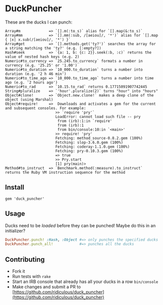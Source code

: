 # DuckPuncher

These are the ducks I can punch:

    Array#m             => `[].m(:to_s)` alias for `[].map(&:to_s)` 
    Array#mm            => `[].mm(:sub, /[aeiou]/, '*')` alias for `[].map { |x| x.sub(/[aeiou]/, '*') }` 
    Array#get           => `[].methods.get('ty?')` searches the array for a string matching the 'ty?' (e.g. [:empty?]) 
    Hash#seek           => `{a: 1, b: {c: 2}}.seek(:b, :c)` returns the value of nested hash keys (e.g. 2)
    Numeric#to_currency => `25.245.to_currency` formats a number in currency (e.g. '25.25' or '1.00') 
    Numeric#to_duration => `10_000.to_duration` turns a number into duration (e.g. '2 h 46 min')
    Numeric#to_time_ago => `10_000.to_time_ago` turns a number into time ago (e.g. '2 hours ago')
    Numeric#to_rad      => `10.15.to_rad` returns 0.17715091907742445
    String#pluralize    => `'hour'.pluralize(2)` turns "hour" into "hours"
    Object#clone!       => `Object.new.clone!` makes a deep clone of the object (using Marshal)
    Object#require!     =>  Downloads and activates a gem for the current and subsequent consoles. For example:
                           >> `require 'pry'` 
                           LoadError: cannot load such file -- pry
                           	from (irb):1:in `require'
                           	from (irb):1
                           	from bin/console:10:in `<main>'
                           >> require! 'pry'
                           Fetching: method_source-0.8.2.gem (100%)
                           Fetching: slop-3.6.0.gem (100%)
                           Fetching: coderay-1.1.0.gem (100%)
                           Fetching: pry-0.10.3.gem (100%)
                           => true
                           >> Pry.start
                           [1] pry(main)>
    Method#to_instruct  => `Benchmark.method(:measure).to_instruct` returns the Ruby VM instruction sequence for the method


## Install

    gem 'duck_puncher'

## Usage

Ducks need to be _loaded_ before they can be punched! Maybe do this in an initializer?

```ruby
DuckPuncher.punch! :Hash, :Object #=> only punches the specified ducks
DuckPuncher.punch_all!            #=> punches all the ducks
```

## Contributing

* Fork it
* Run tests with `rake`
* Start an IRB console that already has all your ducks in a row `bin/console`
* Make changes and submit a PR to [https://github.com/ridiculous/duck_puncher](https://github.com/ridiculous/duck_puncher)
